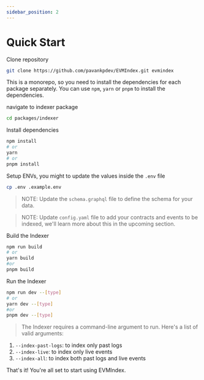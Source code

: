 ```yaml
---
sidebar_position: 2
---
```


# Quick Start

Clone repository
```bash
git clone https://github.com/pavankpdev/EVMIndex.git evmindex
```

This is a monorepo, so you need to install the dependencies for each package separately.
You can use `npm`, `yarn` or `pnpm` to install the dependencies.

navigate to indexer package
```bash
cd packages/indexer
```

Install dependencies
```bash
npm install 
# or
yarn
# or
pnpm install
```

Setup ENVs, you might to update the values inside the `.env` file
```bash
cp .env .example.env
```
> NOTE: Update the `schema.graphql` file to define the schema for your data.

> NOTE: Update `config.yaml` file to add your contracts and events to be indexed, we'll learn more about this in the upcoming section.

Build the Indexer
```bash
npm run build
# or
yarn build
#or
pnpm build
```

Run the Indexer
```bash
npm run dev --[type]
# or 
yarn dev --[type]
#or
pnpm dev --[type]
```
> The Indexer requires a command-line argument to run. Here's a list of valid arguments:
1. `--index-past-logs`: to index only past logs
2. `--index-live`: to index only live events
3. `--index-all`: to index both past logs and live events

That's it! You're all set to start using EVMIndex. 
